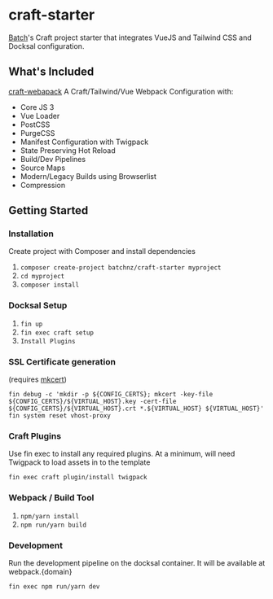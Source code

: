 # craft-starter

[Batch](https://batch.nz)'s Craft project starter that integrates VueJS and Tailwind CSS and Docksal configuration.

## What's Included
[craft-webapack](https://github.com/batchnz/craft-webpack) A Craft/Tailwind/Vue Webpack Configuration with:

* Core JS 3
* Vue Loader
* PostCSS
* PurgeCSS
* Manifest Configuration with Twigpack
* State Preserving Hot Reload
* Build/Dev Pipelines
* Source Maps
* Modern/Legacy Builds using Browserlist
* Compression

## Getting Started
### Installation

Create project with Composer and install dependencies

1. `composer create-project batchnz/craft-starter myproject`
2. `cd myproject`
3. `composer install`

### Docksal Setup
1. `fin up`
2. `fin exec craft setup`
3. `Install Plugins`

### SSL Certificate generation
(requires [mkcert](https://docs.docksal.io/tools/mkcert))

`fin debug -c 'mkdir -p ${CONFIG_CERTS}; mkcert -key-file ${CONFIG_CERTS}/${VIRTUAL_HOST}.key -cert-file ${CONFIG_CERTS}/${VIRTUAL_HOST}.crt *.${VIRTUAL_HOST} ${VIRTUAL_HOST}'`
`fin system reset vhost-proxy`

### Craft Plugins
Use fin exec to install any required plugins.
At a minimum, will need Twigpack to load assets in to the template

 `fin exec craft plugin/install twigpack`
 
### Webpack / Build Tool
1. `npm/yarn install`
2. `npm run/yarn build`

### Development
Run the development pipeline on the docksal container. It will be available at webpack.{domain}

`fin exec npm run/yarn dev`